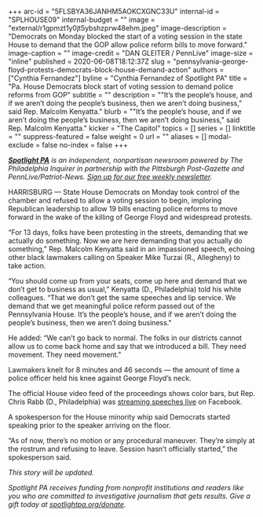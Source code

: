 +++
arc-id = "5FLSBYA36JANHM5AOKCXGNC33U"
internal-id = "SPLHOUSE09"
internal-budget = ""
image = "external/r1gpmzt1y0jt5ybshzprw48ehm.jpeg"
image-description = "Democrats on Monday blocked the start of a voting session in the state House to demand that the GOP allow police reform bills to move forward."
image-caption = ""
image-credit = "DAN GLEITER / PennLive"
image-size = "inline"
published = 2020-06-08T18:12:37Z
slug = "pennsylvania-george-floyd-protests-democrats-block-house-demand-action"
authors = ["Cynthia Fernandez"]
byline = "Cynthia Fernandez of Spotlight PA"
title = "Pa. House Democrats block start of voting session to demand police reforms from GOP"
subtitle = ""
description = "\"It’s the people’s house, and if we aren’t doing the people’s business, then we aren’t doing business,\" said Rep. Malcolm Kenyatta."
blurb = "\"It’s the people’s house, and if we aren’t doing the people’s business, then we aren’t doing business,\" said Rep. Malcolm Kenyatta."
kicker = "The Capitol"
topics = []
series = []
linktitle = ""
suppress-featured = false
weight = 0
url = ""
aliases = []
modal-exclude = false
no-index = false
+++

<a href="https://www.spotlightpa.org/"><i><b>Spotlight PA</b></i></a><i> is an independent, nonpartisan newsroom powered by The Philadelphia Inquirer in partnership with the Pittsburgh Post-Gazette and PennLive/Patriot-News. </i><a href="https://www.spotlightpa.org/newsletters"><i>Sign up for our free weekly newsletter</i></a><i>.</i>

HARRISBURG — State House Democrats on Monday took control of the chamber and refused to allow a voting session to begin, imploring Republican leadership to allow 19 bills enacting police reforms to move forward in the wake of the killing of George Floyd and widespread protests.

“For 13 days, folks have been protesting in the streets, demanding that we actually do something. Now we are here demanding that you actually do something,” Rep. Malcolm Kenyatta said in an impassioned speech, echoing other black lawmakers calling on Speaker Mike Turzai (R., Allegheny) to take action.

“You should come up from your seats, come up here and demand that we don’t get to business as usual,” Kenyatta (D., Philadelphia) told his white colleagues. “That we don’t get the same speeches and lip service. We demand that we get meaningful police reform passed out of the Pennsylvania House. It’s the people’s house, and if we aren’t doing the people’s business, then we aren’t doing business."

He added: “We can’t go back to normal. The folks in our districts cannot allow us to come back home and say that we introduced a bill. They need movement. They need movement."

<script src="https://www.spotlightpa.org/embed.js" async></script><div data-spl-embed-version="1" data-spl-src="https://www.spotlightpa.org/embeds/newsletter/"></div>


Lawmakers knelt for 8 minutes and 46 seconds — the amount of time a police officer held his knee against George Floyd’s neck.

The official House video feed of the proceedings shows color bars, but Rep. Chris Rabb (D., Philadelphia) was <a href="https://www.facebook.com/RepRabb/videos/270365154114488/?v=270365154114488" target=_blank>streaming speeches live</a> on Facebook.

A spokesperson for the House minority whip said Democrats started speaking prior to the speaker arriving on the floor.

“As of now, there’s no motion or any procedural maneuver. They’re simply at the rostrum and refusing to leave. Session hasn’t officially started,” the spokesperson said.

<i>This story will be updated.</i>

<i>Spotlight PA receives funding from nonprofit institutions and readers like you who are committed to investigative journalism that gets results. Give a gift today at </i><a href="https://www.spotlightpa.org/donate"><i>spotlightpa.org/donate</i></a><i>.</i>
